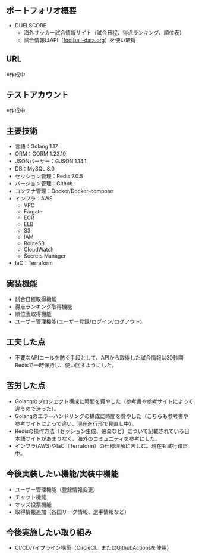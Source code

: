 ## ポートフォリオ概要
- DUELSCORE
    - 海外サッカー試合情報サイト（試合日程、得点ランキング、順位表）
    - 試合情報はAPI（[football-data.org](https://www.football-data.org/)）を使い取得

## URL
※作成中

## テストアカウント
※作成中

## 主要技術
- 言語：Golang 1.17
- ORM：GORM 1.23.10
- JSONパーサー：GJSON 1.14.1
- DB：MySQL 8.0
- セッション管理：Redis 7.0.5
- バージョン管理：Github
- コンテナ管理：Docker/Docker-compose
- インフラ：AWS
    - VPC
    - Fargate
    - ECR
    - ELB
    - S3
    - IAM
    - Route53
    - CloudWatch
    - Secrets Manager
- IaC：Terraform

## 実装機能
- 試合日程取得機能
- 得点ランキング取得機能
- 順位表取得機能
- ユーザー管理機能(ユーザー登録/ログイン/ログアウト)

## 工夫した点
- 不要なAPIコールを防ぐ手段として、APIから取得した試合情報は30秒間Redisで一時保持し、使い回すようにした。
    
## 苦労した点
- Golangのプロジェクト構成に時間を費やした（参考書や参考サイトによって違うので迷った）。 
- Golangのエラーハンドリングの構成に時間を費やした（こちらも参考書や参考サイトによって違い、現在進行形で見直し中）。
- Redisの操作方法（セッション生成、破棄など）について記載されている日本語サイトがあまりなく、海外のコミュニティを参考にした。
- インフラ(AWS)やIaC（Terraform）の仕様理解に苦しむ。現在も試行錯誤中。

## 今後実装したい機能/実装中機能
- ユーザー管理機能（登録情報変更）
- チャット機能
- オッズ投票機能
- 取得情報追加（各国リーグ情報、選手情報など）

## 今後実施したい取り組み
- CI/CDパイプライン構築（CircleCI、またはGithubActionsを使用）
